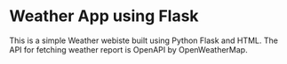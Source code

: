 # Weather App using Flask
This is a simple Weather webiste built using Python Flask and HTML.
The API for fetching weather report is OpenAPI by OpenWeatherMap.
